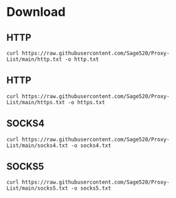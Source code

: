 # Download

## HTTP

```curl https://raw.githubusercontent.com/Sage520/Proxy-List/main/http.txt -o http.txt```

## HTTP

```curl https://raw.githubusercontent.com/Sage520/Proxy-List/main/https.txt -o https.txt```

## SOCKS4

```curl https://raw.githubusercontent.com/Sage520/Proxy-List/main/socks4.txt -o socks4.txt```

## SOCKS5

```curl https://raw.githubusercontent.com/Sage520/Proxy-List/main/socks5.txt -o socks5.txt```


